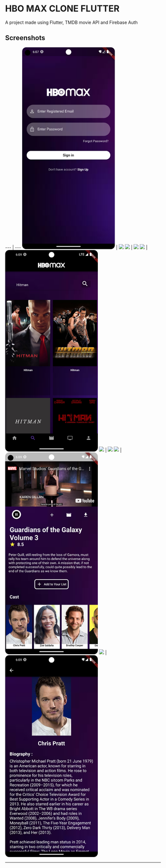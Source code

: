 # HBO MAX CLONE FLUTTER

A project made using Flutter, TMDB movie API and Firebase Auth

## Screenshots 
--- | --- 
<img src="/Screenshots/login.png" width="300"> | <img src="/Screenshots/home.png" width="300"> 
<img src="/Screenshots/home_2.png" width="300"> | <img src="/Screenshots/home_3.png" width="300"> 
<img src="/Screenshots/search.png" width="300"> | <img src="/Screenshots/search_results.png" width="300"> 
<img src="/Screenshots/movies.png" width="300"> | <img src="/Screenshots/series.png" width="300"> 
<img src="/Screenshots/movie_info.png" width="300"> | <img src="/Screenshots/trailer.png" width="300"> 
<img src="/Screenshots/cast.png" width="300"> | <img src="/Screenshots/cast_details.png" width="300"> 

----------------------------------



